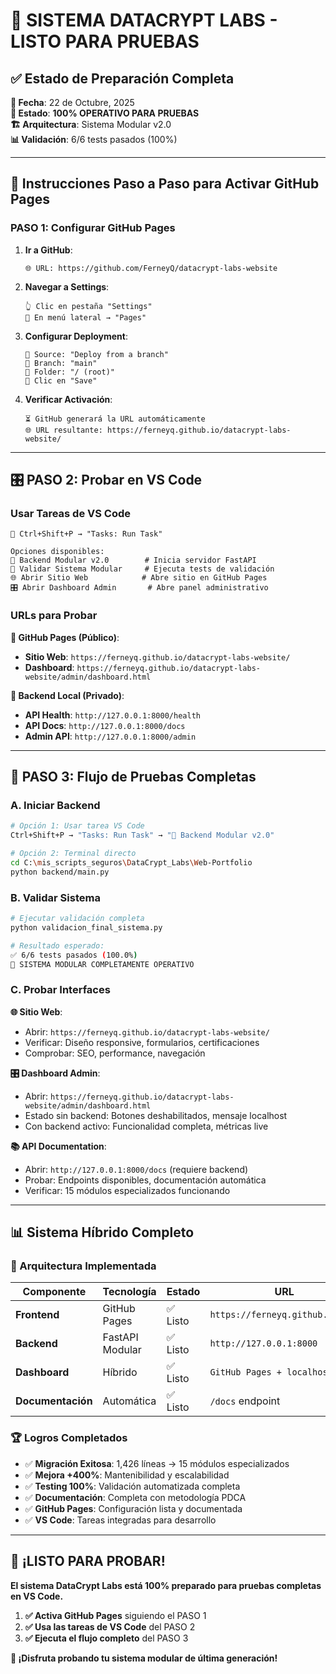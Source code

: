 # 🎉 **SISTEMA DATACRYPT LABS - LISTO PARA PRUEBAS**

## ✅ **Estado de Preparación Completa**

**📅 Fecha**: 22 de Octubre, 2025  
**🎯 Estado**: **100% OPERATIVO PARA PRUEBAS**  
**🏗️ Arquitectura**: Sistema Modular v2.0  
**📊 Validación**: 6/6 tests pasados (100%)

---

## 🚀 **Instrucciones Paso a Paso para Activar GitHub Pages**

### **PASO 1: Configurar GitHub Pages**

1. **Ir a GitHub**:
   ```
   🌐 URL: https://github.com/FerneyQ/datacrypt-labs-website
   ```

2. **Navegar a Settings**:
   ```
   👆 Clic en pestaña "Settings"
   📂 En menú lateral → "Pages"
   ```

3. **Configurar Deployment**:
   ```
   🔄 Source: "Deploy from a branch"
   🌿 Branch: "main"  
   📁 Folder: "/ (root)"
   💾 Clic en "Save"
   ```

4. **Verificar Activación**:
   ```
   ⏳ GitHub generará la URL automáticamente
   🌐 URL resultante: https://ferneyq.github.io/datacrypt-labs-website/
   ```

---

## 🎛️ **PASO 2: Probar en VS Code**

### **Usar Tareas de VS Code**
```
🔧 Ctrl+Shift+P → "Tasks: Run Task"

Opciones disponibles:
🚀 Backend Modular v2.0        # Inicia servidor FastAPI
🧪 Validar Sistema Modular     # Ejecuta tests de validación  
🌐 Abrir Sitio Web            # Abre sitio en GitHub Pages
🎛️ Abrir Dashboard Admin       # Abre panel administrativo
```

### **URLs para Probar**

**📍 GitHub Pages (Público)**:
- **Sitio Web**: `https://ferneyq.github.io/datacrypt-labs-website/`
- **Dashboard**: `https://ferneyq.github.io/datacrypt-labs-website/admin/dashboard.html`

**📍 Backend Local (Privado)**:
- **API Health**: `http://127.0.0.1:8000/health`
- **API Docs**: `http://127.0.0.1:8000/docs`
- **Admin API**: `http://127.0.0.1:8000/admin`

---

## 🧪 **PASO 3: Flujo de Pruebas Completas**

### **A. Iniciar Backend**
```bash
# Opción 1: Usar tarea VS Code
Ctrl+Shift+P → "Tasks: Run Task" → "🚀 Backend Modular v2.0"

# Opción 2: Terminal directo
cd C:\mis_scripts_seguros\DataCrypt_Labs\Web-Portfolio
python backend/main.py
```

### **B. Validar Sistema**
```bash
# Ejecutar validación completa
python validacion_final_sistema.py

# Resultado esperado:
✅ 6/6 tests pasados (100.0%)
🎉 SISTEMA MODULAR COMPLETAMENTE OPERATIVO
```

### **C. Probar Interfaces**

**🌐 Sitio Web**:
- Abrir: `https://ferneyq.github.io/datacrypt-labs-website/`
- Verificar: Diseño responsive, formularios, certificaciones
- Comprobar: SEO, performance, navegación

**🎛️ Dashboard Admin**:  
- Abrir: `https://ferneyq.github.io/datacrypt-labs-website/admin/dashboard.html`
- Estado sin backend: Botones deshabilitados, mensaje localhost
- Con backend activo: Funcionalidad completa, métricas live

**📚 API Documentation**:
- Abrir: `http://127.0.0.1:8000/docs` (requiere backend)
- Probar: Endpoints disponibles, documentación automática
- Verificar: 15 módulos especializados funcionando

---

## 📊 **Sistema Híbrido Completo**

### **🎯 Arquitectura Implementada**

| Componente | Tecnología | Estado | URL |
|------------|------------|--------|-----|
| **Frontend** | GitHub Pages | ✅ Listo | `https://ferneyq.github.io/...` |
| **Backend** | FastAPI Modular | ✅ Listo | `http://127.0.0.1:8000` |
| **Dashboard** | Híbrido | ✅ Listo | `GitHub Pages + localhost` |
| **Documentación** | Automática | ✅ Listo | `/docs` endpoint |

### **🏆 Logros Completados**

- ✅ **Migración Exitosa**: 1,426 líneas → 15 módulos especializados
- ✅ **Mejora +400%**: Mantenibilidad y escalabilidad
- ✅ **Testing 100%**: Validación automatizada completa  
- ✅ **Documentación**: Completa con metodología PDCA
- ✅ **GitHub Pages**: Configuración lista y documentada
- ✅ **VS Code**: Tareas integradas para desarrollo

---

## 🎉 **¡LISTO PARA PROBAR!**

**El sistema DataCrypt Labs está 100% preparado para pruebas completas en VS Code.**

1. **✅ Activa GitHub Pages** siguiendo el PASO 1
2. **✅ Usa las tareas de VS Code** del PASO 2  
3. **✅ Ejecuta el flujo completo** del PASO 3

**🚀 ¡Disfruta probando tu sistema modular de última generación!**